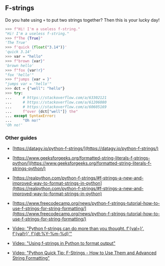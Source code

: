 ## F-strings

Do you hate using `+` to put two strings together? Then this is your lucky day!

```py
>>> f"Hi! I'm a useless f-string."
"Hi! I'm a useless f-string."
>>> f"The {True}"
'The True'
>>> f'quick {float("3.14")}'
'quick 3.14'
>>> var = "hello"
>>> f"brown {var}"
'brown hello'
>>> f"fox {var!r}"
"fox 'hello'"
>>> f"jumps {var = }"
"jumps var = 'hello'"
>>> dct = {"well": "hello"}
>>> try:
...     # https://stackoverflow.com/a/63302121
...     # https://stackoverflow.com/a/61206080
...     # https://stackoverflow.com/a/60605169
...     f"over {dct["well"]} the"
... except SyntaxError:
...     "Oh no!"
'Oh no!'

```

### Other guides

- [https://datagy.io/python-f-strings/](https://datagy.io/python-f-strings/)
- [https://www.geeksforgeeks.org/formatted-string-literals-f-strings-python/](https://www.geeksforgeeks.org/formatted-string-literals-f-strings-python/)
- [https://realpython.com/python-f-strings/#f-strings-a-new-and-improved-way-to-format-strings-in-python](https://realpython.com/python-f-strings/#f-strings-a-new-and-improved-way-to-format-strings-in-python)
- [https://www.freecodecamp.org/news/python-f-strings-tutorial-how-to-use-f-strings-for-string-formatting/](https://www.freecodecamp.org/news/python-f-strings-tutorial-how-to-use-f-strings-for-string-formatting/)

- [Video: "Python f-strings can do more than you thought. f'{val=}', f'{val!r}', f'{dt:%Y-%m-%d}'"](https://youtu.be/BxUxX1Ku1EQ)
- [Video: "Using f-strings in Python to format output"](https://youtu.be/ptlQiNju11k)
- [Video: "Python Quick Tip: F-Strings - How to Use Them and Advanced String Formatting"](https://youtu.be/nghuHvKLhJA)
